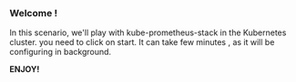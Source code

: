 
<br>

### Welcome !

In this scenario, we'll play with kube-prometheus-stack in the Kubernetes cluster.
you need to click on start.
It can take few minutes , as it will be configuring in background.

**ENJOY!**
